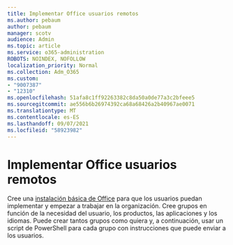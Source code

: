 ```yaml
---
title: Implementar Office usuarios remotos
ms.author: pebaum
author: pebaum
manager: scotv
audience: Admin
ms.topic: article
ms.service: o365-administration
ROBOTS: NOINDEX, NOFOLLOW
localization_priority: Normal
ms.collection: Adm_O365
ms.custom:
- "9007387"
- "12310"
ms.openlocfilehash: 51afa8c1ff92263382c8da50a0de77a3c2bfeee5
ms.sourcegitcommit: ae556b6b26974392ca68a68426a2b40967ae0071
ms.translationtype: MT
ms.contentlocale: es-ES
ms.lasthandoff: 09/07/2021
ms.locfileid: "58923982"
---
```

# <a name="deploy-office-to-remote-users"></a>Implementar Office usuarios remotos

Cree una [instalación básica de Office](https://admin.microsoft.com/Adminportal/Home#/officeremoteinstall) para que los usuarios puedan implementar y empezar a trabajar en la organización. Cree grupos en función de la necesidad del usuario, los productos, las aplicaciones y los idiomas. Puede crear tantos grupos como quiera y, a continuación, usar un script de PowerShell para cada grupo con instrucciones que puede enviar a los usuarios.